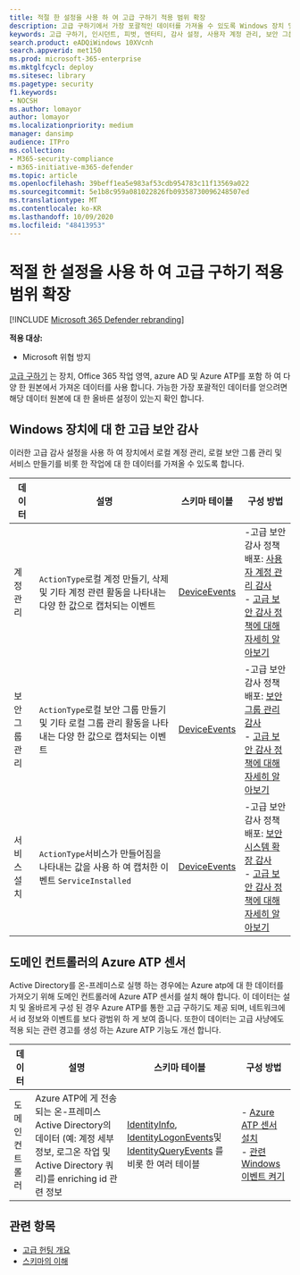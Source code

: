 ```yaml
---
title: 적절 한 설정을 사용 하 여 고급 구하기 적용 범위 확장
description: 고급 구하기에서 가장 포괄적인 데이터를 가져올 수 있도록 Windows 장치 및 기타 설정에 대 한 감사 설정을 확인 합니다.
keywords: 고급 구하기, 인시던트, 피벗, 엔터티, 감사 설정, 사용자 계정 관리, 보안 그룹 관리, 위협 검색, 사이버 위협 구하기, search, 쿼리, 원격 분석, Microsoft 365, Microsoft Threat Protection
search.product: eADQiWindows 10XVcnh
search.appverid: met150
ms.prod: microsoft-365-enterprise
ms.mktglfcycl: deploy
ms.sitesec: library
ms.pagetype: security
f1.keywords:
- NOCSH
ms.author: lomayor
author: lomayor
ms.localizationpriority: medium
manager: dansimp
audience: ITPro
ms.collection:
- M365-security-compliance
- m365-initiative-m365-defender
ms.topic: article
ms.openlocfilehash: 39beff1ea5e983af53cdb954783c11f13569a022
ms.sourcegitcommit: 5e1b8c959a081022826fb09358730096248507ed
ms.translationtype: MT
ms.contentlocale: ko-KR
ms.lasthandoff: 10/09/2020
ms.locfileid: "48413953"
---
```

# <a name="extend-advanced-hunting-coverage-with-the-right-settings"></a>적절 한 설정을 사용 하 여 고급 구하기 적용 범위 확장

[!INCLUDE [Microsoft 365 Defender rebranding](../includes/microsoft-defender.md)]


**적용 대상:**
- Microsoft 위협 방지

[고급 구하기](advanced-hunting-overview.md) 는 장치, Office 365 작업 영역, azure AD 및 Azure ATP를 포함 하 여 다양 한 원본에서 가져온 데이터를 사용 합니다. 가능한 가장 포괄적인 데이터를 얻으려면 해당 데이터 원본에 대 한 올바른 설정이 있는지 확인 합니다.

## <a name="advanced-security-auditing-on-windows-devices"></a>Windows 장치에 대 한 고급 보안 감사
이러한 고급 감사 설정을 사용 하 여 장치에서 로컬 계정 관리, 로컬 보안 그룹 관리 및 서비스 만들기를 비롯 한 작업에 대 한 데이터를 가져올 수 있도록 합니다.

| 데이터 | 설명 | 스키마 테이블 | 구성 방법 |
| --- | --- | --- | --- |
| 계정 관리 | `ActionType`로컬 계정 만들기, 삭제 및 기타 계정 관련 활동을 나타내는 다양 한 값으로 캡처되는 이벤트 | [DeviceEvents](advanced-hunting-deviceevents-table.md) | -고급 보안 감사 정책 배포: [사용자 계정 관리 감사](https://docs.microsoft.com/windows/security/threat-protection/auditing/audit-user-account-management)<br> - [고급 보안 감사 정책에 대해 자세히 알아보기](https://docs.microsoft.com/windows/security/threat-protection/auditing/advanced-security-auditing) |
| 보안 그룹 관리 | `ActionType`로컬 보안 그룹 만들기 및 기타 로컬 그룹 관리 활동을 나타내는 다양 한 값으로 캡처되는 이벤트 | [DeviceEvents](advanced-hunting-deviceevents-table.md) | -고급 보안 감사 정책 배포: [보안 그룹 관리 감사](https://docs.microsoft.com/windows/security/threat-protection/auditing/audit-security-group-management)<br> - [고급 보안 감사 정책에 대해 자세히 알아보기](https://docs.microsoft.com/windows/security/threat-protection/auditing/advanced-security-auditing) |
| 서비스 설치 | `ActionType`서비스가 만들어짐을 나타내는 값을 사용 하 여 캡처한 이벤트 `ServiceInstalled` | [DeviceEvents](advanced-hunting-deviceevents-table.md) | -고급 보안 감사 정책 배포: [보안 시스템 확장 감사](https://docs.microsoft.com/windows/security/threat-protection/auditing/audit-security-system-extension)<br> - [고급 보안 감사 정책에 대해 자세히 알아보기](https://docs.microsoft.com/windows/security/threat-protection/auditing/advanced-security-auditing) |

## <a name="azure-atp-sensor-on-the-domain-controller"></a>도메인 컨트롤러의 Azure ATP 센서
Active Directory를 온-프레미스로 실행 하는 경우에는 Azure atp에 대 한 데이터를 가져오기 위해 도메인 컨트롤러에 Azure ATP 센서를 설치 해야 합니다. 이 데이터는 설치 및 올바르게 구성 된 경우 Azure ATP를 통한 고급 구하기도 제공 되며, 네트워크에서 id 정보와 이벤트를 보다 광범위 하 게 보여 줍니다. 또한이 데이터는 고급 사냥에도 적용 되는 관련 경고를 생성 하는 Azure ATP 기능도 개선 합니다. 

| 데이터 | 설명 | 스키마 테이블 | 구성 방법 |
| --- | --- | --- | --- |
| 도메인 컨트롤러 | Azure ATP에 게 전송 되는 온-프레미스 Active Directory의 데이터 (예: 계정 세부 정보, 로그온 작업 및 Active Directory 쿼리)를 enriching id 관련 정보 | [IdentityInfo](advanced-hunting-identityinfo-table.md), [IdentityLogonEvents](advanced-hunting-identitylogonevents-table.md)및 [IdentityQueryEvents](advanced-hunting-identityqueryevents-table.md) 를 비롯 한 여러 테이블  | - [Azure ATP 센서 설치](https://docs.microsoft.com/azure-advanced-threat-protection/install-atp-step4)<br>- [관련 Windows 이벤트 켜기](https://docs.microsoft.com/azure-advanced-threat-protection/configure-event-collection) |

## <a name="related-topics"></a>관련 항목
- [고급 헌팅 개요](advanced-hunting-overview.md)
- [스키마의 이해](advanced-hunting-schema-tables.md)
